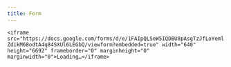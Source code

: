 ```yaml
---
title: Form
---
```

`<iframe src="https://docs.google.com/forms/d/e/1FAIpQLSeW5IQDBU8pAsgTzJfLoYemlZdikM68odtA4q84SXUl6LEGbQ/viewform?embedded=true" width="640" height="6692" frameborder="0" marginheight="0" marginwidth="0">Loading…</iframe>`